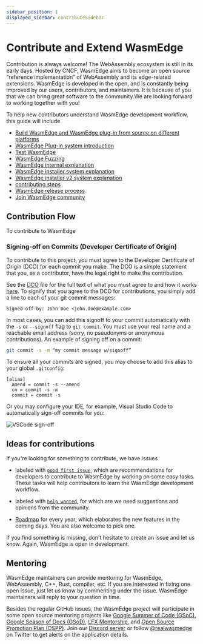 ```yaml
---
sidebar_position: 1
displayed_sidebar: contributeSidebar
---
```


# Contribute and Extend WasmEdge

Contribution is always welcome! The WebAssembly ecosystem is still in its early days. Hosted by CNCF, WasmEdge aims to become an open source “reference implementation” of WebAssembly and its edge-related extensions. WasmEdge is developed in the open, and is constantly being improved by our users, contributors, and maintainers. It is because of you that we can bring great software to the community.We are looking forward to working together with you!

To help new contributors understand WasmEdge development workflow, this guide will include

- [Build WasmEdge and WasmEdge plug-in from source on different platforms](/category/build-wasmedge-from-source)
- [WasmEdge Plug-in system introduction](/category/wasmedge-plugin-system)
- [Test WasmEdge](test.md)
- [WasmEdge Fuzzing](fuzzing.md)
- [WasmEdge internal explanation](internal.md)
- [WasmEdge installer system explanation](installer.md)
- [WasmEdge installer v2 system explanation](installer_v2.md)
- [contributing steps](contribute.md)
- [WasmEdge release process](release.md)
- [Join WasmEdge community](community.md)

## Contribution Flow

To contribute to WasmEdge

### Signing-off on Commits (Developer Certificate of Origin)

To contribute to this project, you must agree to the Developer Certificate of Origin (DCO) for each commit you make. The DCO is a simple statement that you, as a contributor, have the legal right to make the contribution.

See the [DCO](https://developercertificate.org) file for the full text of what you must agree to and how it works [here](https://github.com/probot/dco#how-it-works). To signify that you agree to the DCO for contributions, you simply add a line to each of your git commit messages:

```text
Signed-off-by: John Doe <john.doe@example.com>
```

In most cases, you can add this signoff to your commit automatically with the `-s` or `--signoff` flag to `git commit`. You must use your real name and a reachable email address (sorry, no pseudonyms or anonymous contributions). An example of signing off on a commit:

```bash
git commit -s -m “my commit message w/signoff”
```

To ensure all your commits are signed, you may choose to add this alias to your global `.gitconfig`:

```text
[alias]
  amend = commit -s --amend
  cm = commit -s -m
  commit = commit -s
```

Or you may configure your IDE, for example, Visual Studio Code to automatically sign-off commits for you:

![VSCode sign-off](https://user-images.githubusercontent.com/7570704/64490167-98906400-d25a-11e9-8b8a-5f465b854d49.png)

## Ideas for contributions

If you're looking for something to contribute, we have issues

- labeled with [`good first issue`](https://github.com/WasmEdge/WasmEdge/issues?q=is%3Aissue+is%3Aopen+label%3A%22good+first+issue%22), which are recommendations for developers to contribute to WasmEdge by working on some easy tasks. These tasks will help contributors to learn the WasmEdge development workflow.

- labeled with [`help wanted`](https://github.com/WasmEdge/WasmEdge/issues?q=is%3Aissue+is%3Aopen+label%3A%22help+wanted%22), for which are we need suggestions and opinions from the community.

- [Roadmap](https://github.com/WasmEdge/WasmEdge/blob/master/docs/ROADMAP.md) for every year, which elaborates the new features in the coming days. You are also welcome to pick one.

If you find something is missing, don't hesitate to create an issue and let us know. Again, WasmEdge is open in development.

## Mentoring

WasmEdge maintainers can provide mentoring for WasmEdge, WebAssembly, C++, Rust, compiler, etc. If you are interested in fixing one open issue, just let us know by commenting under the issue. WasmEdge maintainers will reply to your question in time.

Besides the regular GitHub issues, the WasmEdge project will participate in some open source mentoring projects like [Google Summer of Code (GSoC)](https://summerofcode.withgoogle.com/), [Google Season of Docs (GSoD)](https://developers.google.com/season-of-docs), [LFX Mentorship](https://mentorship.lfx.linuxfoundation.org/#projects_all), and [Open Source Promotion Plan (OSPP)](https://summer-ospp.ac.cn/). Join our [Discord server](https://discord.gg/U4B5sFTkFc) or follow [@realwasmedge](https://twitter.com/realwasmedge) on Twitter to get alerts on the application details.
